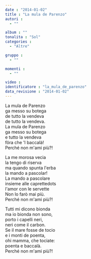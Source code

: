 ```yaml
---
date : "2014-01-02"
title : "La mula de Parenzo"
autori : 
  - ""

album : ""
tonalita : "Sol"
categories : 
  - "Altre"

gruppo : 
  - ""

momenti : 
  - ""

video : 
identificatore : "la_mula_de_parenzo"
data_revisione : "2014-01-02"
---
```

  
  
La mula de Parenzo  
ga messo su botega  
de tutto la vendeva  
de tutto la vendeva.  
La mula de Parenzo  
ga messo su botega  
e tutto la vendeva  
föra che 'l baccalà!  
Perché non m'ami più?!  
  
  
  
La me morosa vecia  
la tengo di riserva  
ma quando spunta l'erba  
la mando a pascolar!  
La mando a pascolare  
insieme alle caprettedots  
l'amor con le servette  
Non lo farò mai più.  
Perché non m'ami più?!  
  
  
Tutti mi dicono bionda  
ma io bionda non sono,  
porto i capelli neri,  
neri come il carbon.  
Se il mare fosse de tocio  
e i monti de poenta,  
ohi mamma, che tociate:  
poenta e baccalà.  
Perché non m'ami più?!  
  
